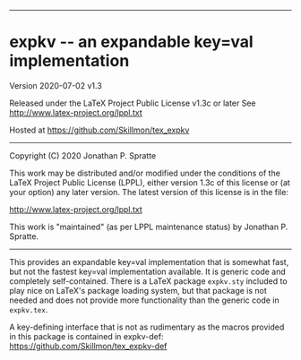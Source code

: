 -------------------------------------------------------------------------------
# expkv -- an expandable key=val implementation

Version 2020-07-02 v1.3

Released under the LaTeX Project Public License v1.3c or later
See http://www.latex-project.org/lppl.txt

Hosted at https://github.com/Skillmon/tex_expkv

-------------------------------------------------------------------------------

Copyright (C) 2020 Jonathan P. Spratte

This  work may be  distributed and/or  modified under  the conditions  of the
LaTeX Project Public License (LPPL),  either version 1.3c  of this license or
(at your option) any later version.  The latest version of this license is in
the file:

  http://www.latex-project.org/lppl.txt

This work is "maintained" (as per LPPL maintenance status) by
  Jonathan P. Spratte.

-------------------------------------------------------------------------------

This provides an expandable key=val implementation that is somewhat fast, but
not the fastest key=val implementation available. It is generic code and
completely self-contained. There is a LaTeX package `expkv.sty` included to play
nice on LaTeX's package loading system, but that package is not needed and does
not provide more functionality than the generic code in `expkv.tex`.

A key-defining interface that is not as rudimentary as the macros provided in
this package is contained in expkv-def:
https://github.com/Skillmon/tex_expkv-def
